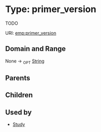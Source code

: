 
# Type: primer_version


TODO

URI: [emp:primer_version](https://microbiomedata/schema/emp/primer_version)


## Domain and Range

None ->  <sub>OPT</sub> [String](types/String.md)

## Parents


## Children


## Used by

 * [Study](Study.md)
